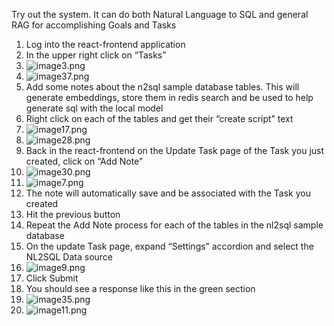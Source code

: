 Try out the system. It can do both Natural Language to SQL and general RAG for accomplishing Goals and Tasks
1. Log into the react-frontend application
2. In the upper right click on “Tasks”
3. ![image3.png](image3.png)
4. ![image37.png](image37.png)
5. Add some notes about the n2sql sample database tables. This will generate embeddings, store them in redis search and be used to help generate sql with the local model
6. Right click on each of the tables and get their “create script” text
7. ![image17.png](image17.png)
8. ![image28.png](image28.png)
9. Back in the react-frontend on the Update Task page of the Task you just created, click on “Add Note”
10. ![image30.png](image30.png)
11. ![image7.png](image7.png)
12. The note will automatically save and be associated with the Task you created
13. Hit the previous button
14. Repeat the Add Note process for each of the tables in the nl2sql sample database
15. On the update Task page, expand “Settings” accordion and select the NL2SQL Data source
16. ![image9.png](image9.png)
17. Click Submit
18. You should see a response like this in the green section
19. ![image35.png](image35.png)
20. ![image11.png](image11.png)